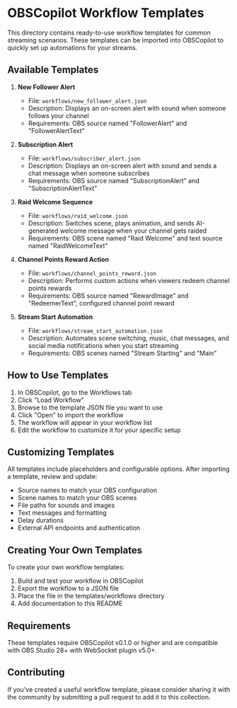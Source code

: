# OBSCopilot Workflow Templates

This directory contains ready-to-use workflow templates for common streaming scenarios. These templates can be imported into OBSCopilot to quickly set up automations for your streams.

## Available Templates

1. **New Follower Alert**
   - File: `workflows/new_follower_alert.json`
   - Description: Displays an on-screen alert with sound when someone follows your channel
   - Requirements: OBS source named "FollowerAlert" and "FollowerAlertText"

2. **Subscription Alert**
   - File: `workflows/subscriber_alert.json`
   - Description: Displays an on-screen alert with sound and sends a chat message when someone subscribes
   - Requirements: OBS source named "SubscriptionAlert" and "SubscriptionAlertText"

3. **Raid Welcome Sequence**
   - File: `workflows/raid_welcome.json`
   - Description: Switches scene, plays animation, and sends AI-generated welcome message when your channel gets raided
   - Requirements: OBS scene named "Raid Welcome" and text source named "RaidWelcomeText"

4. **Channel Points Reward Action**
   - File: `workflows/channel_points_reward.json`
   - Description: Performs custom actions when viewers redeem channel points rewards
   - Requirements: OBS source named "RewardImage" and "RedeemerText", configured channel point reward

5. **Stream Start Automation**
   - File: `workflows/stream_start_automation.json`
   - Description: Automates scene switching, music, chat messages, and social media notifications when you start streaming
   - Requirements: OBS scenes named "Stream Starting" and "Main"

## How to Use Templates

1. In OBSCopilot, go to the Workflows tab
2. Click "Load Workflow"
3. Browse to the template JSON file you want to use
4. Click "Open" to import the workflow
5. The workflow will appear in your workflow list
6. Edit the workflow to customize it for your specific setup

## Customizing Templates

All templates include placeholders and configurable options. After importing a template, review and update:

- Source names to match your OBS configuration
- Scene names to match your OBS scenes
- File paths for sounds and images
- Text messages and formatting
- Delay durations
- External API endpoints and authentication

## Creating Your Own Templates

To create your own workflow templates:

1. Build and test your workflow in OBSCopilot
2. Export the workflow to a JSON file
3. Place the file in the templates/workflows directory
4. Add documentation to this README

## Requirements

These templates require OBSCopilot v0.1.0 or higher and are compatible with OBS Studio 28+ with WebSocket plugin v5.0+.

## Contributing

If you've created a useful workflow template, please consider sharing it with the community by submitting a pull request to add it to this collection. 